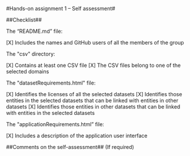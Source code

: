 #Hands-on assignment 1 – Self assessment#

##Checklist##

The “README.md” file:

[X]    Includes the names and GitHub users of all the members of the group

The "csv" directory:

[X]    Contains at least one CSV file
[X]    The CSV files belong to one of the selected domains

The "datasetRequirements.html" file:

[X]    Identifies the licenses of all the selected datasets
[X]    Identifies those entities in the selected datasets that can be linked with entities in other datasets
[X]    Identifies those entities in other datasets that can be linked with entities in the selected datasets

The "applicationRequirements.html” file:

[X]    Includes a description of the application user interface

##Comments on the self-assessment## (If required)

